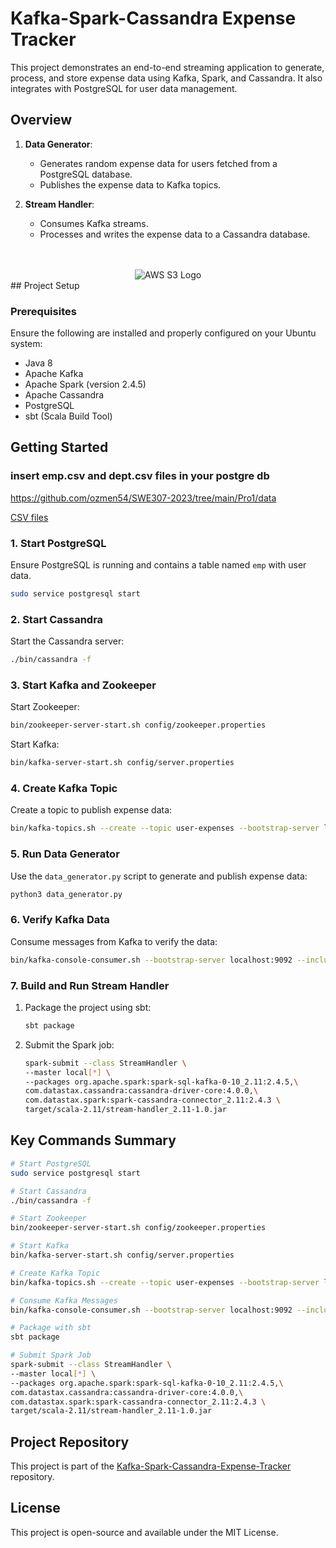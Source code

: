 # Kafka-Spark-Cassandra Expense Tracker

This project demonstrates an end-to-end streaming application to generate, process, and store expense data using Kafka, Spark, and Cassandra. It also integrates with PostgreSQL for user data management.

## Overview

1. **Data Generator**:
   - Generates random expense data for users fetched from a PostgreSQL database.
   - Publishes the expense data to Kafka topics.

2. **Stream Handler**:
   - Consumes Kafka streams.
   - Processes and writes the expense data to a Cassandra database.
<bt>
<br>
<br>
<div align="center">
   <img src="https://github.com/user-attachments/assets/8286f428-32b4-4af6-a109-3909df3335c1" alt="AWS S3 Logo"/>

</div>
## Project Setup

### Prerequisites

Ensure the following are installed and properly configured on your Ubuntu system:

- Java 8 
- Apache Kafka
- Apache Spark (version 2.4.5)
- Apache Cassandra
- PostgreSQL
- sbt (Scala Build Tool)


## Getting Started

### insert emp.csv and dept.csv files in your postgre db

https://github.com/ozmen54/SWE307-2023/tree/main/Pro1/data

[CSV files](https://github.com/ozmen54/SWE307-2023/tree/main/Pro1/data)
### 1. Start PostgreSQL

Ensure PostgreSQL is running and contains a table named `emp` with user data.

```bash
sudo service postgresql start
```

### 2. Start Cassandra

Start the Cassandra server:

```bash
./bin/cassandra -f
```

### 3. Start Kafka and Zookeeper

Start Zookeeper:

```bash
bin/zookeeper-server-start.sh config/zookeeper.properties
```

Start Kafka:

```bash
bin/kafka-server-start.sh config/server.properties
```

### 4. Create Kafka Topic

Create a topic to publish expense data:

```bash
bin/kafka-topics.sh --create --topic user-expenses --bootstrap-server localhost:9092
```

### 5. Run Data Generator

Use the `data_generator.py` script to generate and publish expense data:

```bash
python3 data_generator.py
```

### 6. Verify Kafka Data

Consume messages from Kafka to verify the data:

```bash
bin/kafka-console-consumer.sh --bootstrap-server localhost:9092 --include "user_.*_expenses" --from-beginning
```

### 7. Build and Run Stream Handler

1. Package the project using sbt:

   ```bash
   sbt package
   ```

2. Submit the Spark job:

   ```bash
   spark-submit --class StreamHandler \
   --master local[*] \
   --packages org.apache.spark:spark-sql-kafka-0-10_2.11:2.4.5,\
   com.datastax.cassandra:cassandra-driver-core:4.0.0,\
   com.datastax.spark:spark-cassandra-connector_2.11:2.4.3 \
   target/scala-2.11/stream-handler_2.11-1.0.jar
   ```

## Key Commands Summary

```bash
# Start PostgreSQL
sudo service postgresql start

# Start Cassandra
./bin/cassandra -f

# Start Zookeeper
bin/zookeeper-server-start.sh config/zookeeper.properties

# Start Kafka
bin/kafka-server-start.sh config/server.properties

# Create Kafka Topic
bin/kafka-topics.sh --create --topic user-expenses --bootstrap-server localhost:9092

# Consume Kafka Messages
bin/kafka-console-consumer.sh --bootstrap-server localhost:9092 --include "user_.*_expenses" --from-beginning

# Package with sbt
sbt package

# Submit Spark Job
spark-submit --class StreamHandler \
--master local[*] \
--packages org.apache.spark:spark-sql-kafka-0-10_2.11:2.4.5,\
com.datastax.cassandra:cassandra-driver-core:4.0.0,\
com.datastax.spark:spark-cassandra-connector_2.11:2.4.3 \
target/scala-2.11/stream-handler_2.11-1.0.jar
```

## Project Repository

This project is part of the [Kafka-Spark-Cassandra-Expense-Tracker](https://github.com/FatihArslan-cmd/Kafka-Spark-Cassandra-Expense-Tracker) repository.

## License

This project is open-source and available under the MIT License.
